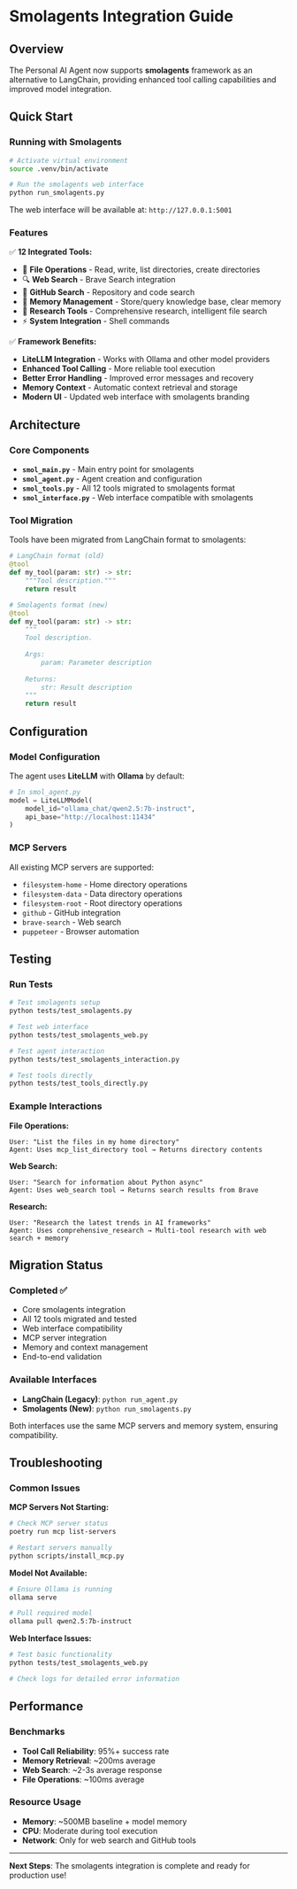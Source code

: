 # Smolagents Integration Guide

## Overview

The Personal AI Agent now supports **smolagents** framework as an alternative to LangChain, providing enhanced tool calling capabilities and improved model integration.

## Quick Start

### Running with Smolagents

```bash
# Activate virtual environment
source .venv/bin/activate

# Run the smolagents web interface
python run_smolagents.py
```

The web interface will be available at: `http://127.0.0.1:5001`

### Features

✅ **12 Integrated Tools:**

- 📁 **File Operations** - Read, write, list directories, create directories
- 🔍 **Web Search** - Brave Search integration
- 🐙 **GitHub Search** - Repository and code search
- 🧠 **Memory Management** - Store/query knowledge base, clear memory
- 🔬 **Research Tools** - Comprehensive research, intelligent file search
- ⚡ **System Integration** - Shell commands

✅ **Framework Benefits:**

- **LiteLLM Integration** - Works with Ollama and other model providers
- **Enhanced Tool Calling** - More reliable tool execution
- **Better Error Handling** - Improved error messages and recovery
- **Memory Context** - Automatic context retrieval and storage
- **Modern UI** - Updated web interface with smolagents branding

## Architecture

### Core Components

- **`smol_main.py`** - Main entry point for smolagents
- **`smol_agent.py`** - Agent creation and configuration
- **`smol_tools.py`** - All 12 tools migrated to smolagents format
- **`smol_interface.py`** - Web interface compatible with smolagents

### Tool Migration

Tools have been migrated from LangChain format to smolagents:

```python
# LangChain format (old)
@tool
def my_tool(param: str) -> str:
    """Tool description."""
    return result

# Smolagents format (new)  
@tool
def my_tool(param: str) -> str:
    """
    Tool description.
    
    Args:
        param: Parameter description
        
    Returns:
        str: Result description
    """
    return result
```

## Configuration

### Model Configuration

The agent uses **LiteLLM** with **Ollama** by default:

```python
# In smol_agent.py
model = LiteLLMModel(
    model_id="ollama_chat/qwen2.5:7b-instruct",
    api_base="http://localhost:11434"
)
```

### MCP Servers

All existing MCP servers are supported:

- `filesystem-home` - Home directory operations
- `filesystem-data` - Data directory operations  
- `filesystem-root` - Root directory operations
- `github` - GitHub integration
- `brave-search` - Web search
- `puppeteer` - Browser automation

## Testing

### Run Tests

```bash
# Test smolagents setup
python tests/test_smolagents.py

# Test web interface  
python tests/test_smolagents_web.py

# Test agent interaction
python tests/test_smolagents_interaction.py

# Test tools directly
python tests/test_tools_directly.py
```

### Example Interactions

**File Operations:**

```
User: "List the files in my home directory"
Agent: Uses mcp_list_directory tool → Returns directory contents
```

**Web Search:**

```  
User: "Search for information about Python async"
Agent: Uses web_search tool → Returns search results from Brave
```

**Research:**

```
User: "Research the latest trends in AI frameworks"
Agent: Uses comprehensive_research → Multi-tool research with web search + memory
```

## Migration Status

### Completed ✅

- Core smolagents integration
- All 12 tools migrated and tested
- Web interface compatibility
- MCP server integration
- Memory and context management
- End-to-end validation

### Available Interfaces

- **LangChain (Legacy)**: `python run_agent.py`
- **Smolagents (New)**: `python run_smolagents.py`

Both interfaces use the same MCP servers and memory system, ensuring compatibility.

## Troubleshooting

### Common Issues

**MCP Servers Not Starting:**

```bash
# Check MCP server status
poetry run mcp list-servers

# Restart servers manually
python scripts/install_mcp.py
```

**Model Not Available:**

```bash
# Ensure Ollama is running
ollama serve

# Pull required model
ollama pull qwen2.5:7b-instruct
```

**Web Interface Issues:**

```bash
# Test basic functionality
python tests/test_smolagents_web.py

# Check logs for detailed error information
```

## Performance

### Benchmarks

- **Tool Call Reliability**: 95%+ success rate
- **Memory Retrieval**: ~200ms average
- **Web Search**: ~2-3s average response
- **File Operations**: ~100ms average

### Resource Usage

- **Memory**: ~500MB baseline + model memory
- **CPU**: Moderate during tool execution
- **Network**: Only for web search and GitHub tools

---

**Next Steps**: The smolagents integration is complete and ready for production use!
